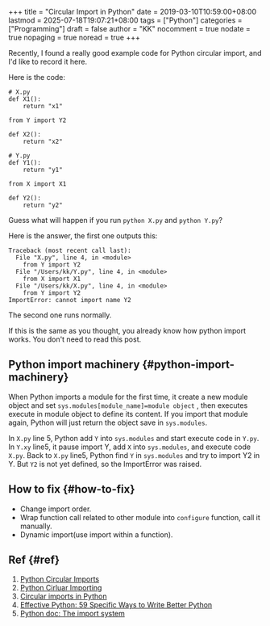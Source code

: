 +++
title = "Circular Import in Python"
date = 2019-03-10T10:59:00+08:00
lastmod = 2025-07-18T19:07:21+08:00
tags = ["Python"]
categories = ["Programming"]
draft = false
author = "KK"
nocomment = true
nodate = true
nopaging = true
noread = true
+++

Recently, I found a really good example code for Python circular import, and I'd like to record it here.

Here is the code:

```python3 { linenos=true, linenostart=1 }
# X.py
def X1():
    return "x1"

from Y import Y2

def X2():
    return "x2"
```

```python3 { linenos=true, linenostart=1 }
# Y.py
def Y1():
    return "y1"

from X import X1

def Y2():
    return "y2"
```

Guess what will happen if you run `python X.py` and `python Y.py`?

Here is the answer, the first one outputs this:

```nil
Traceback (most recent call last):
  File "X.py", line 4, in <module>
    from Y import Y2
  File "/Users/kk/Y.py", line 4, in <module>
    from X import X1
  File "/Users/kk/X.py", line 4, in <module>
    from Y import Y2
ImportError: cannot import name Y2
```

The second one runs normally.

If this is the same as you thought, you already know how python import works. You don't need to read this post.


## Python import machinery {#python-import-machinery}

When Python imports a module for the first time, it create a new module object and set `sys.modules[module_name]=module object` , then executes execute in module object to define its content. If you import that module again, Python will just return the object save in `sys.modules`.

In `X.py` line 5, Python add `Y` into `sys.modules` and start execute code in `Y.py`. In `Y.xy` line5, it pause import Y, add `X` into `sys.modules`, and execute code `X.py`. Back to `X.py` line5, Python find `Y` in `sys.modules` and try to import Y2 in Y. But `Y2` is not yet defined, so the ImportError was raised.


## How to fix {#how-to-fix}

-   Change import order.
-   Wrap function call related to other module into `configure` function, call it manually.
-   Dynamic import(use import within a function).


## Ref {#ref}

1.  [Python Circular Imports](https://stackabuse.com/python-circular-imports/)
2.  [Python Cirluar Importing](https://stackoverflow.com/questions/22187279/python-circular-importing)
3.  [Circular imports in Python](https://stackoverflow.com/questions/744373/circular-or-cyclic-imports-in-python)
4.  [Effective Python: 59 Specific Ways to Write Better Python](https://www.amazon.com/Effective-Python-Specific-Software-Development/dp/0134034287)
5.  [Python doc: The import system](https://docs.python.org/3/reference/import.html)
